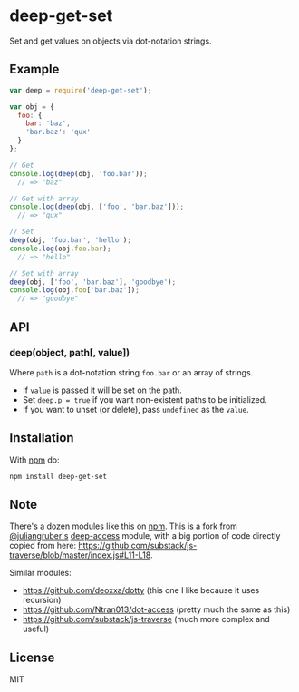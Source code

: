 # deep-get-set

Set and get values on objects via dot-notation strings.

## Example

```js
var deep = require('deep-get-set');

var obj = {
  foo: {
    bar: 'baz',
    'bar.baz': 'qux'
  }
};

// Get
console.log(deep(obj, 'foo.bar'));
  // => "baz"

// Get with array
console.log(deep(obj, ['foo', 'bar.baz']));
  // => "qux"

// Set
deep(obj, 'foo.bar', 'hello');
console.log(obj.foo.bar);
  // => "hello"

// Set with array
deep(obj, ['foo', 'bar.baz'], 'goodbye');
console.log(obj.foo['bar.baz']);
  // => "goodbye"
```

## API

### deep(object, path[, value])

Where `path` is a dot-notation string `foo.bar` or an array of strings.

- If `value` is passed it will be set on the path.
- Set `deep.p = true` if you want non-existent paths to be initialized.
- If you want to unset (or delete), pass `undefined` as the `value`.

## Installation

With [npm](https://npmjs.org) do:

```bash
npm install deep-get-set
```

## Note

There's a dozen modules like this on [npm](https://npmjs.org).
This is a fork from [@juliangruber's](https://github.com/juliangruber) [deep-access](https://github.com/juliangruber/deep-access) module, with a big portion of code directly copied from here: https://github.com/substack/js-traverse/blob/master/index.js#L11-L18.

Similar modules:

- https://github.com/deoxxa/dotty (this one I like because it uses recursion)
- https://github.com/Ntran013/dot-access (pretty much the same as this)
- https://github.com/substack/js-traverse (much more complex and useful)

## License

MIT
